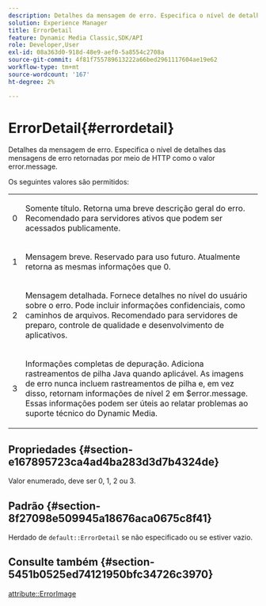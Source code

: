 ```yaml
---
description: Detalhes da mensagem de erro. Especifica o nível de detalhes das mensagens de erro retornadas por meio de HTTP como o valor error.message.
solution: Experience Manager
title: ErrorDetail
feature: Dynamic Media Classic,SDK/API
role: Developer,User
exl-id: 08a363d0-918d-48e9-aef0-5a8554c2708a
source-git-commit: 4f81f755789613222a66bed2961117604ae19e62
workflow-type: tm+mt
source-wordcount: '167'
ht-degree: 2%

---
```


# ErrorDetail{#errordetail}

Detalhes da mensagem de erro. Especifica o nível de detalhes das mensagens de erro retornadas por meio de HTTP como o valor error.message.

Os seguintes valores são permitidos:

<table id="simpletable_26DC72727F224F2C8E97BF26619DB68B"> 
 <tr class="strow"> 
  <td class="stentry"> <p>0 </p></td> 
  <td class="stentry"> <p>Somente título. Retorna uma breve descrição geral do erro. Recomendado para servidores ativos que podem ser acessados publicamente. </p></td> 
 </tr> 
 <tr class="strow"> 
  <td class="stentry"> <p>1 </p></td> 
  <td class="stentry"> <p>Mensagem breve. Reservado para uso futuro. Atualmente retorna as mesmas informações que 0. </p></td> 
 </tr> 
 <tr class="strow"> 
  <td class="stentry"> <p>2 </p></td> 
  <td class="stentry"> <p>Mensagem detalhada. Fornece detalhes no nível do usuário sobre o erro. Pode incluir informações confidenciais, como caminhos de arquivos. Recomendado para servidores de preparo, controle de qualidade e desenvolvimento de aplicativos. </p></td> 
 </tr> 
 <tr class="strow"> 
  <td class="stentry"> <p>3 </p></td> 
  <td class="stentry"> <p>Informações completas de depuração. Adiciona rastreamentos de pilha Java quando aplicável. As imagens de erro nunca incluem rastreamentos de pilha e, em vez disso, retornam informações de nível 2 em <span class="codeph"> $error.message</span>. Essas informações podem ser úteis ao relatar problemas ao suporte técnico do Dynamic Media. </p></td> 
 </tr> 
</table>

## Propriedades {#section-e167895723ca4ad4ba283d3d7b4324de}

Valor enumerado, deve ser 0, 1, 2 ou 3.

## Padrão {#section-8f27098e509945a18676aca0675c8f41}

Herdado de `default::ErrorDetail` se não especificado ou se estiver vazio.

## Consulte também {#section-5451b0525ed74121950bfc34726c3970}

[attribute::ErrorImage](../../../../../is-api/image-catalog/image-serving-api-ref/c-image-catalog-reference/c-attributes-reference/r-errorimage.md#reference-c494d5d8b2584fe3800f35baabd0292c)
